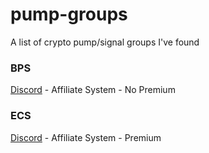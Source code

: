 # pump-groups
A list of crypto pump/signal groups I've found

### BPS
[Discord](https://discord.gg/SVbBaZTntP) - Affiliate System - No Premium

### ECS
[Discord](https://discord.gg/eDkcwECWS4) - Affiliate System - Premium
